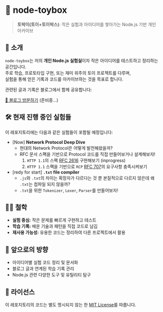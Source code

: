 # 🧰 node-toybox

> **토박이(토이+토이박스)**: 작은 실험과 아이디어를 쌓아가는 Node.js 기반 개인 아카이브

## 📌 소개

`node-toybox`는 저의 **개인 Node.js 실험실**이자 작은 아이디어를 테스트하고 정리하는 공간입니다.  
주로 학습, 프로토타입 구현, 또는 재미 위주의 토이 프로젝트를 다루며,  
실험을 통해 얻은 기록과 코드를 아카이브하는 것을 목표로 합니다.

관련된 글과 기록은 블로그에서 함께 공유합니다: 


[🔗 블로그 방문하기](https://your-blog-link.com) (준비중...)

## 🛠️ 현재 진행 중인 실험들

이 레포지토리에는 다음과 같은 실험들이 포함될 예정입니다:

- \[Now\] **Network Protocol Deep Dive**
  - 현대의 Network Protocol은 어떻게 발전해왔을까?
  - RFC 문서 스팩을 기반으로 Protocol 코드를 직접 만들어보거나 설계해보자!
    1. `HTTP 1.1`의 스팩 [RFC 2616](https://www.rfc-editor.org/rfc/rfc2616.html) 구현해보기 (inprogress)
    2. `HTTP 1.1` 스팩을 기반으로 `RCP` [RFC 707](https://rfc-editor.org/rfc/rfc707.html)의 요구사항 충족시켜보기
- \[redy for start\] **`.txt` file compiler**
  - `.js`와 `.txt`의 차이는 확장자가 다르다는 것 뿐 본질적으로 다르지 않은데 왜 `.txt`는 컴파일 되지 않을까?
  - `.txt`을 위한 `Tokenizer`, `Lexer`, `Parser`를 만들어보자!

## 🧑‍💻 철학

- **실험 중심:** 작은 문제를 빠르게 구현하고 테스트  
- **학습 기록:** 배운 기술과 패턴을 직접 코드로 남김  
- **재사용 가능성:** 유용한 코드는 정리하여 다른 프로젝트에서 활용  

## 🚀 앞으로의 방향

- 아이디어별 실험 코드 정리 및 문서화  
- 블로그 글과 연계된 학습 기록 관리  
- Node.js 관련 다양한 도구 및 유틸리티 탐구  

## 📜 라이선스

이 레포지토리의 코드는 별도 명시되지 않는 한 [MIT License](./LICENSE)를 따릅니다.
